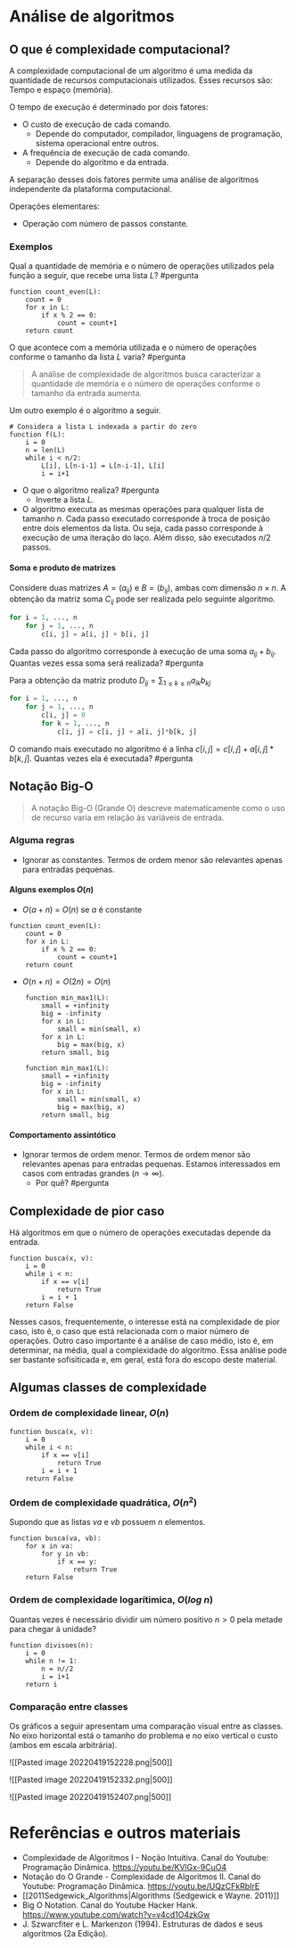 # Análise de algoritmos

## O que é complexidade computacional?

A complexidade computacional de um algoritmo é uma medida da quantidade de recursos computacionais utilizados. Esses recursos são: Tempo e espaço (memória).

O tempo de execução é determinado por dois fatores:
- O custo de execução de cada comando.
	- Depende do computador, compilador, linguagens de programação, sistema operacional entre outros.
- A frequência de execução de cada comando.
	- Depende do algoritmo e da entrada.

A separação desses dois fatores permite uma análise de algoritmos independente da plataforma computacional. 

Operações elementares:
- Operação com número de passos constante.

### Exemplos

Qual a quantidade de memória e o número de operações utilizados pela função a seguir, que recebe uma lista $L$? #pergunta 

```
function count_even(L):
	count = 0
	for x in L:
		if x % 2 == 0:
			count = count+1
	return count	
```

O que acontece com a memória utilizada e o número de operações conforme o tamanho da lista $L$ varia? #pergunta 

> A análise de complexidade de algoritmos busca caracterizar a quantidade de memória e o número de operações conforme o tamanho da entrada aumenta. 

Um outro exemplo é o algoritmo a seguir.
```
# Considera a lista L indexada a partir do zero
function f(L):
	i = 0
	n = len(L)
	while i < n/2:
		L[i], L[n-i-1] = L[n-i-1], L[i]
		i = i+1
```

- O que o algoritmo realiza? #pergunta 
	- Inverte a lista $L$.
- O algoritmo executa as mesmas operações para qualquer lista de tamanho $n$. Cada passo executado corresponde à troca de posição entre dois elementos da lista. Ou seja, cada passo corresponde à execução de uma iteração do laço. Além disso, são executados $n/2$ passos. 

#### Soma e produto de matrizes

Considere duas matrizes $A=(a_{ij})$ e $B=(b_{ij})$, ambas com dimensão $n \times n$. A obtenção da matriz soma $C_{ij}$ pode ser realizada pelo seguinte algoritmo.
```python
for i = 1, ..., n
	for j = 1, ..., n
		c[i, j] = a[i, j] + b[i, j]
```

Cada passo do algoritmo corresponde à execução de uma soma $a_{ij} + b_{ij}$. Quantas vezes essa soma será realizada? #pergunta 

Para a obtenção da matriz produto $\displaystyle D_{ij} = \sum_{1\leq k \leq n}a_{ik}b_{kj}$
```python
for i = 1, ..., n
	for j = 1, ..., n
		c[i, j] = 0
		for k = 1, ..., n
			c[i, j] = c[i, j] + a[i, j]*b[k, j]
```

O comando mais executado no algoritmo é a linha $c[i, j] = c[i, j] + a[i, j]*b[k, j]$. Quantas vezes ela é executada? #pergunta

## Notação Big-O

> A notação Big-O (Grande O) descreve matematicamente como o uso de recurso varia em relação às variáveis de entrada.


### Alguma regras

- Ignorar as constantes. Termos de ordem menor são relevantes apenas para entradas pequenas. 

#### Alguns exemplos $O(n)$
- $O(a + n)$ = $O(n)$ se $a$ é constante
```
function count_even(L):
	count = 0
	for x in L:
		if x % 2 == 0:
			count = count+1
	return count	
```

- $O(n + n) = O(2n) = O(n)$
```
	function min_max1(L):
		small = +infinity
		big = -infinity
		for x in L:
			small = min(small, x)
		for x in L:
			big = max(big, x)
		return small, big
```

```
	function min_max1(L):
		small = +infinity
		big = -infinity
		for x in L:
			small = min(small, x)
			big = max(big, x)
		return small, big
```


#### Comportamento assintótico
- Ignorar termos de ordem menor. Termos de ordem menor são relevantes apenas para entradas pequenas. Estamos interessados em casos com entradas grandes ($n \rightarrow \infty$). 
	- Por quê? #pergunta 


## Complexidade de pior caso

Há algoritmos em que o número de operações executadas depende da entrada. 

```
function busca(x, v):
	i = 0
	while i < n:
		if x == v[i]
			return True
		i = i + 1
	return False
```

Nesses casos, frequentemente, o interesse está na complexidade de pior caso, isto é, o caso que está relacionada com o maior número de operações. Outro caso importante é a análise de caso médio, isto é, em determinar, na média, qual a complexidade do algoritmo. Essa análise pode ser bastante sofisiticada e, em geral, está fora do escopo deste material.

## Algumas classes de complexidade

### Ordem de complexidade linear, $O(n)$

```
function busca(x, v):
	i = 0
	while i < n:
		if x == v[i]
			return True
		i = i + 1
	return False
```

### Ordem de complexidade quadrática, $O(n^2)$
Supondo que as listas $va$ e $vb$ possuem $n$ elementos.

```
function busca(va, vb):
	for x in va:
		for y in vb:
			if x == y:
				return True
	return False
```

### Ordem de complexidade logarítimica, $O(log\ n)$

Quantas vezes é necessário dividir um número positivo $n > 0$ pela metade para chegar à unidade?

```
function divisoes(n):
	i = 0
	while n != 1:
		n = n//2
		i = i+1
	return i
```

### Comparação entre classes

Os gráficos a seguir apresentam uma comparação visual entre as classes. No eixo horizontal está o tamanho do problema e no eixo vertical o custo (ambos em escala arbitrária).

![[Pasted image 20220419152228.png|500]]

![[Pasted image 20220419152332.png|500]]

![[Pasted image 20220419152407.png|500]]

# Referências e outros materiais
- Complexidade de Algoritmos I - Noção Intuitiva. Canal do Youtube: Programação Dinâmica. https://youtu.be/KVlGx-9CuO4
- Notação do O Grande - Complexidade de Algoritmos II. Canal do Youtube: Programação Dinâmica. https://youtu.be/UQzCFkRbIrE
- [[2011Sedgewick_Algorithms|Algorithms (Sedgewick e Wayne. 2011)]]
- Big O Notation. Canal do Youtube Hacker Hank. https://www.youtube.com/watch?v=v4cd1O4zkGw
- J. Szwarcfiter e L. Markenzon (1994). Estruturas de dados e seus algoritmos (2a Edição). 